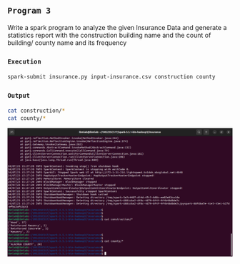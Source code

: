 ## `Program 3`

Write a spark program to analyze the given Insurance Data and generate a statistics report with the construction building name and the count of building/ county name and its frequency

### `Execution`

```sh
spark-submit insurance.py input-insurance.csv construction county
```

### `Output`

```sh
cat construction/*
cat county/*
```

![Output](insurance.png)